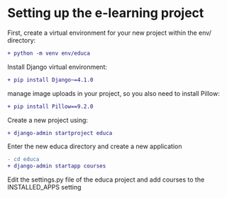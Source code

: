 # Setting up the e-learning project
First, create a virtual environment for your new project within the env/ directory:
```diff
+ python -m venv env/educa
```
Install Django virtual environment:
```diff
+ pip install Django~=4.1.0
```
manage image uploads in your project, so you also need to install Pillow: 
```diff
+ pip install Pillow==9.2.0
```
Create a new project using:
```diff
+ django-admin startproject educa
```
Enter the new educa directory and create a new application
```diff
- cd educa
+ django-admin startapp courses
```
Edit the settings.py file of the educa project and add courses to the INSTALLED_APPS setting
